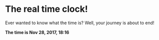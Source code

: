 # The real time clock!

Ever wanted to know what the time is? Well, your journey is about to end!

**The time is Nov 28, 2017, 18:16**
